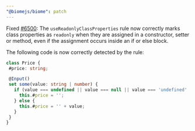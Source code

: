```yaml
---
"@biomejs/biome": patch
---
```


Fixed [#6500](https://github.com/biomejs/biome/issues/6500): The `useReadonlyClassProperties` rule now correctly marks class properties as `readonly` when they are assigned in a constructor, setter or method,
even if the assignment occurs inside an if or else block.

The following code is now correctly detected by the rule:

 ```ts
class Price {
  #price: string;

  @Input()
  set some(value: string | number) {
    if (value === undefined || value === null || value === 'undefined' || value === 'null' || Number.isNaN(value)) {
      this.#price = '';
    } else {
      this.#price = '' + value;
    }
  }
}
 ```
